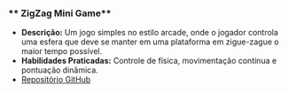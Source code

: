 ### ** ZigZag Mini Game**  
- **Descrição:** Um jogo simples no estilo arcade, onde o jogador controla uma esfera que deve se manter em uma plataforma em zigue-zague o maior tempo possível.  
- **Habilidades Praticadas:** Controle de física, movimentação contínua e pontuação dinâmica.  
- [Repositório GitHub](https://github.com/Sergiobole/ZigZag-Mini-Game)  
